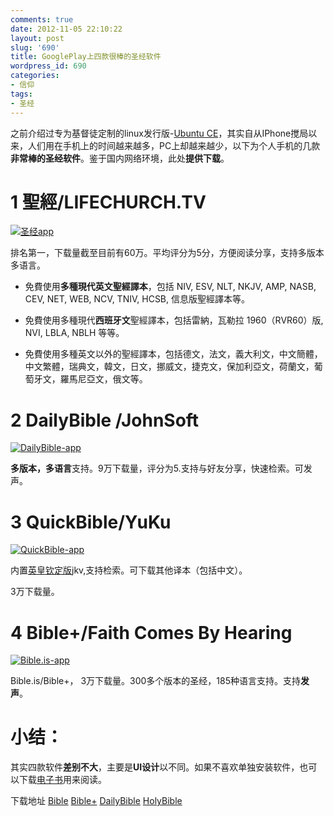 ```yaml
---
comments: true
date: 2012-11-05 22:10:22
layout: post
slug: '690'
title: GooglePlay上四款很棒的圣经软件
wordpress_id: 690
categories:
- 信仰
tags:
- 圣经
---
```




之前介绍过专为基督徒定制的linux发行版-[Ubuntu CE](http://baham.co/11_05_687.html)，其实自从IPhone搅局以来，人们用在手机上的时间越来越多，PC上却越来越少，以下为个人手机的几款**非常棒的圣经软件**。鉴于国内网络环境，此处**提供下载**。



<!-- more -->


# 




# 1 聖經/LIFECHURCH.TV




[![圣经app](http://baham.co/wp-content/uploads/2012/11/unnamed.jpg)](http://baham.co/wp-content/uploads/2012/11/unnamed.jpg)



排名第一，下载量截至目前有60万。平均评分为5分，方便阅读分享，支持多版本多语言。





	
  * 免費使用**多種現代英文聖經譯本**，包括 NIV, ESV, NLT, NKJV, AMP, NASB, CEV, NET, WEB, NCV, TNIV, HCSB, 信息版聖經譯本等。

	
  * 免費使用多種現代**西班牙文**聖經譯本，包括雷納，瓦勒拉 1960（RVR60）版, NVI, LBLA, NBLH 等等。

	
  * 免費使用多種英文以外的聖經譯本，包括德文，法文，義大利文，中文簡體，中文繁體，瑞典文，韓文，日文，挪威文，捷克文，保加利亞文，荷蘭文，葡萄牙文，羅馬尼亞文，俄文等。





# 




# 




# 




# 




# 




# 











# 









# 2 DailyBible /JohnSoft






[![DailyBible-app](http://baham.co/wp-content/uploads/2012/11/unnamed-1.jpg)](http://baham.co/wp-content/uploads/2012/11/unnamed-1.jpg)

**多版本，多语言**支持。9万下载量，评分为5.支持与好友分享，快速检索。可发声。














































# 3 QuickBible/YuKu




[![QuickBible-app](http://baham.co/wp-content/uploads/2012/11/unnamed-2.jpg)](http://baham.co/wp-content/uploads/2012/11/unnamed-2.jpg)



内置[英皇钦定版](http://baham.co/11_05_680.html)jkv,支持检索。可下载其他译本（包括中文）。

3万下载量。






































# 







# 4 Bible+/Faith Comes By Hearing






[![Bible.is-app](http://baham.co/wp-content/uploads/2012/11/unnamed-3.jpg)](http://baham.co/wp-content/uploads/2012/11/unnamed-3.jpg)

Bible.is/Bible+， 3万下载量。300多个版本的圣经，185种语言支持。支持**发声**。














































# 小结：




其实四款软件**差别不大**，主要是**UI设计**以不同。如果不喜欢单独安装软件，也可以下载[电子书](http://baham.co/11_05_680.html)用来阅读。

下载地址
[Bible](https://docs.google.com/file/d/0B4GRRqxWzRx7QmltQm4yMG9URUE/edit)
[Bible+](https://docs.google.com/file/d/0B4GRRqxWzRx7VVBHenhBZzBYOXc/edit)
[DailyBible](https://docs.google.com/file/d/0B4GRRqxWzRx7a0RDX3VGNGk0LVk/edit)
[HolyBible](https://docs.google.com/file/d/0B4GRRqxWzRx7cFZuOUg5RFZOWXc/edit)
